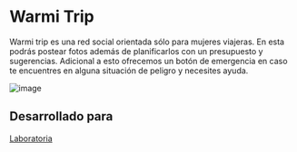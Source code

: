 # Warmi Trip
Warmi trip es una red social orientada sólo para mujeres viajeras.
En esta podrás postear fotos además de planificarlos con un presupuesto y sugerencias.
Adicional a esto ofrecemos un botón de emergencia en caso te encuentres en alguna situación de peligro y necesites ayuda.

![image](https://user-images.githubusercontent.com/32311089/36193051-4fd1a7d2-1132-11e8-8bfa-86aff61d3afb.png)


## Desarrollado para 
[Laboratoria](http://laboratoria.la)



